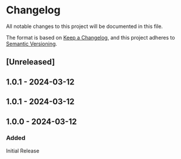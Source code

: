 # Changelog
All notable changes to this project will be documented in this file.

The format is based on [Keep a Changelog](https://keepachangelog.com/en/1.0.0/),
and this project adheres to [Semantic Versioning](https://semver.org/spec/v2.0.0.html).

## [Unreleased]

## 1.0.1 - 2024-03-12

## 1.0.1 - 2024-03-12

## 1.0.0 - 2024-03-12

### Added

Initial Release